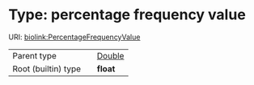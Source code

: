 
# Type: percentage frequency value




URI: [biolink:PercentageFrequencyValue](https://w3id.org/biolink/vocab/PercentageFrequencyValue)

|  |  |  |
| --- | --- | --- |
| Parent type | | [Double](type/Double.md) |
| Root (builtin) type | | **float** |
